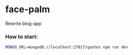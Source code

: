 # face-palm
Rewrite blog-app 

### How to start:
```bash
MONGO_URL=mongodb://localhost:27017/quotes npm run dev
```
